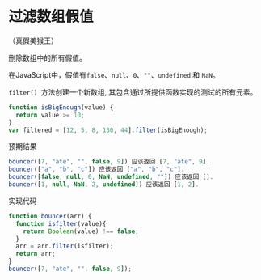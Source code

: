 # 过滤数组假值

（真假美猴王）

删除数组中的所有假值。

在JavaScript中，假值有`false`、`null`、`0`、`""`、`undefined` 和 `NaN`。

`filter() `方法创建一个新数组, 其包含通过所提供函数实现的测试的所有元素。 

```javascript
function isBigEnough(value) {
  return value >= 10;
}
var filtered = [12, 5, 8, 130, 44].filter(isBigEnough);
```

预期结果

```javascript
bouncer([7, "ate", "", false, 9]) 应该返回 [7, "ate", 9].
bouncer(["a", "b", "c"]) 应该返回 ["a", "b", "c"].
bouncer([false, null, 0, NaN, undefined, ""]) 应该返回 [].
bouncer([1, null, NaN, 2, undefined]) 应该返回 [1, 2].
```

实现代码

```javascript
function bouncer(arr) {
  function isfilter(value){
    return Boolean(value) !== false;
  }
  arr = arr.filter(isfilter);
  return arr;
}
bouncer([7, "ate", "", false, 9]);
```


